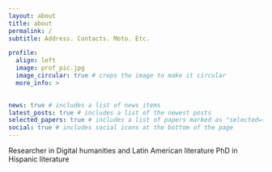 ```yaml
---
layout: about
title: about
permalink: /
subtitle: Address. Contacts. Moto. Etc.

profile:
  align: left
  image: prof_pic.jpg
  image_circular: true # crops the image to make it circular
  more_info: >
    

news: true # includes a list of news items
latest_posts: true # includes a list of the newest posts
selected_papers: true # includes a list of papers marked as "selected={true}"
social: true # includes social icons at the bottom of the page
---
```


Researcher in Digital humanities and Latin American literature
PhD in Hispanic literature 

